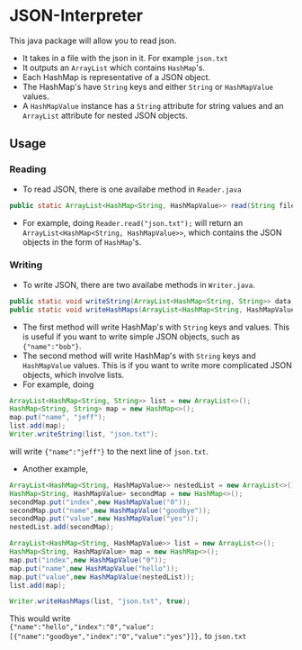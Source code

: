 # JSON-Interpreter
This java package will allow you to read json.

- It takes in a file with the json in it. For example `json.txt`
- It outputs an `ArrayList` which contains `HashMap`'s.  
- Each HashMap is representative of a JSON object.  
- The HashMap's have `String` keys and either `String` or `HashMapValue` values.  
- A `HashMapValue` instance has a `String` attribute for string values and an `ArrayList` attribute for nested JSON objects.  

## Usage
### Reading
- To read JSON, there is one availabe method in `Reader.java`
```java
public static ArrayList<HashMap<String, HashMapValue>> read(String filename) {}
```
- For example, doing `Reader.read("json.txt");` will return an `ArrayList<HashMap<String, HashMapValue>>`, which contains the JSON objects in the form of `HashMap`'s.
### Writing
- To write JSON, there are two availabe methods in `Writer.java`.  
```java
public static void writeString(ArrayList<HashMap<String, String>> data, String filename) {}
public static void writeHashMaps(ArrayList<HashMap<String, HashMapValue>> data, String filename, boolean append) {}
```
- The first method will write HashMap's with `String` keys and values. This is useful if you want to write simple JSON objects, such as `{"name":"bob"}`.
- The second method will write HashMap's with `String` keys and `HashMapValue` values. This is if you want to write more complicated JSON objects, which involve lists.
- For example, doing  
```java
ArrayList<HashMap<String, String>> list = new ArrayList<>();
HashMap<String, String> map = new HashMap<>();
map.put("name", "jeff");
list.add(map);
Writer.writeString(list, "json.txt");
```
will write `{"name":"jeff"}` to the next line of `json.txt`.
- Another example,
```java
ArrayList<HashMap<String, HashMapValue>> nestedList = new ArrayList<>();
HashMap<String, HashMapValue> secondMap = new HashMap<>();
secondMap.put("index",new HashMapValue("0"));
secondMap.put("name",new HashMapValue("goodbye"));
secondMap.put("value",new HashMapValue("yes"));
nestedList.add(secondMap);

ArrayList<HashMap<String, HashMapValue>> list = new ArrayList<>();
HashMap<String, HashMapValue> map = new HashMap<>();
map.put("index",new HashMapValue("0"));
map.put("name",new HashMapValue("hello"));
map.put("value",new HashMapValue(nestedList));
list.add(map);

Writer.writeHashMaps(list, "json.txt", true);
```
This would write  
`{"name":"hello","index":"0","value":[{"name":"goodbye","index":"0","value":"yes"}]},`
to `json.txt`
